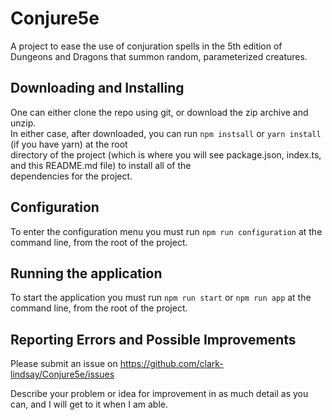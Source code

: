 # Conjure5e

A project to ease the use of conjuration spells in the 5th edition of Dungeons and Dragons that summon random, parameterized creatures.

## Downloading and Installing

One can either clone the repo using git, or download the zip archive and unzip.  
In either case, after downloaded, you can run `npm instsall` or `yarn install` (if you have yarn) at the root  
directory of the project (which is where you will see package.json, index.ts, and this README.md file) to install all of the  
dependencies for the project.

## Configuration

To enter the configuration menu you must run `npm run configuration` at the command line, from the root of the project.

## Running the application

To start the application you must run `npm run start` or `npm run app` at the command line, from the root of the project.

## Reporting Errors and Possible Improvements

Please submit an issue on https://github.com/clark-lindsay/Conjure5e/issues

Describe your problem or idea for improvement in as much detail as you can, and I will get to it when I am able.
